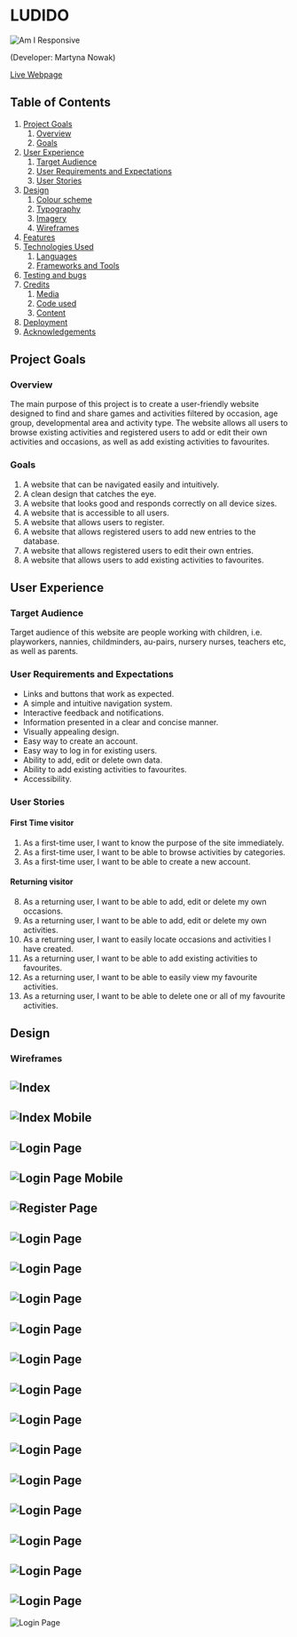 # LUDIDO

![Am I Responsive](documentation/readme/amiresponsive.png)

(Developer: Martyna Nowak)

[Live Webpage](https://mmnowak.github.io/tarot-quiz/index.html)

## Table of Contents

1. [Project Goals](#project-goals)
    1. [Overview](#overview)
    2. [Goals](#goals)
2. [User Experience](#user-experience)
    1. [Target Audience](#target-audience)
    1. [User Requirements and Expectations](#user-requirements-and-expectations)
    2. [User Stories](#user-stories)
3. [Design](#design)
    1. [Colour scheme](#colour-scheme)
    2. [Typography](#typography)
    3. [Imagery](#imagery)
    4. [Wireframes](#wireframes)
4. [Features](#features)
5. [Technologies Used](#technologies-used)
    1. [Languages](#languages)
    2. [Frameworks and Tools](#frameworks-and-tools)
6. [Testing and bugs](#testing-and-bugs)
7. [Credits](#credits)
    1. [Media](#media)
    2. [Code used](#code-used)
    3. [Content](#content)
8. [Deployment](#deployment)
10. [Acknowledgements](#acknowledgements)

## Project Goals

### Overview

The main purpose of this project is to create a user-friendly website designed to find and share games and activities filtered by occasion, age group, developmental area and activity type. The website allows all users to browse existing activities and registered users to add or edit their own activities and occasions, as well as add existing activities to favourites. 

### Goals

1. A website that can be navigated easily and intuitively.
2. A clean design that catches the eye.
3. A website that looks good and responds correctly on all device sizes.
4. A website that is accessible to all users.
5. A website that allows users to register.
6. A website that allows registered users to add new entries to the database.
7. A website that allows registered users to edit their own entries.
8. A website that allows users to add existing activities to favourites.

## User Experience

### Target Audience

Target audience of this website are people working with children, i.e. playworkers, nannies, childminders, au-pairs, nursery nurses, teachers etc, as well as parents.

### User Requirements and Expectations

* Links and buttons that work as expected.
* A simple and intuitive navigation system.
* Interactive feedback and notifications.
* Information presented in a clear and concise manner.
* Visually appealing design.
* Easy way to create an account.
* Easy way to log in for existing users.
* Ability to add, edit or delete own data.
* Ability to add existing activities to favourites.
* Accessibility.

### User Stories

#### First Time visitor
1.	As a first-time user, I want to know the purpose of the site immediately.
2.	As a first-time user, I want to be able to browse activities by categories.
3.	As a first-time user, I want to be able to create a new account.

#### Returning visitor
8.	As a returning user, I want to be able to add, edit or delete my own occasions.
9.	As a returning user, I want to be able to add, edit or delete my own activities.
10.	As a returning user, I want to easily locate occasions and activities I have created.
11.	As a returning user, I want to be able to add existing activities to favourites.
12. As a returning user, I want to be able to easily view my favourite activities.
13. As a returning user, I want to be able to delete one or all of my favourite activities.
## Design

### Wireframes

![Index](documentation/readme/wireframes/index.png)
---
![Index Mobile](documentation/readme/wireframes/login-mobile.png)
---
![Login Page](documentation/readme/wireframes/login.png)
---
![Login Page Mobile](documentation/readme/wireframes/login-mobile.png)
---
![Register Page](documentation/readme/wireframes/register.png)
---
![Login Page](documentation/readme/wireframes/register-mobile.png)
---
![Login Page](documentation/readme/wireframes/profile.png)
---
![Login Page](documentation/readme/wireframes/profile-mobile.png)
---
![Login Page](documentation/readme/wireframes/activities.png)
---
![Login Page](documentation/readme/wireframes/activities-mobile.png)
---
![Login Page](documentation/readme/wireframes/full-activity.png)
---
![Login Page](documentation/readme/wireframes/full-activity-mobile.png)
---
![Login Page](documentation/readme/wireframes/submit-activity.png)
---
![Login Page](documentation/readme/wireframes/submit-activity-mobile.png)
---
![Login Page](documentation/readme/wireframes/submit-occasion.png)
---
![Login Page](documentation/readme/wireframes/submit-occasion-mobile.png)
---
![Login Page](documentation/readme/wireframes/occasions.png)
---
![Login Page](documentation/readme/wireframes/occasions-mobile.png)
---
![Login Page](documentation/readme/wireframes/ages.png)
